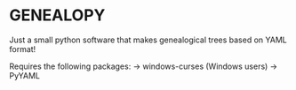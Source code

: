 # GENEALOPY

Just a small python software that makes genealogical trees based on YAML format!

Requires the following packages:
-> windows-curses (Windows users)
-> PyYAML
